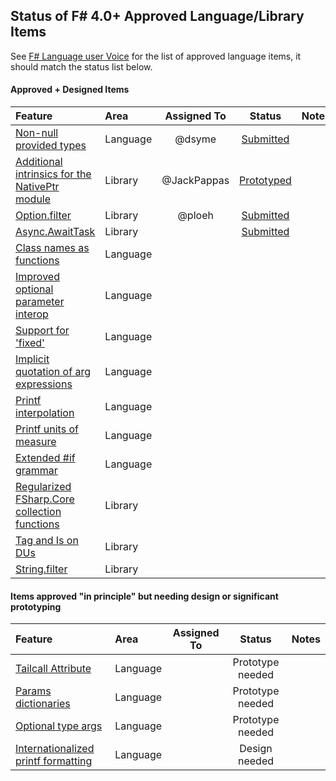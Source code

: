 
## Status of F# 4.0+ Approved Language/Library Items

See [F# Language user Voice](https://fslang.uservoice.com/forums/245727-f-language/status/1225914) for the list of approved language items, it should match the status list below.

#### Approved + Designed Items

| Feature   | Area   | Assigned To      | Status     | Notes |
|:-----------|:----------|:---------:|:---------:|:--------:|
| [Non-null provided types](https://fslang.uservoice.com/forums/245727-f-language/suggestions/5841349-allow-provided-types-to-be-non-nullable-by-specify)     |  Language         |   @dsyme       |  [Submitted](https://visualfsharp.codeplex.com/SourceControl/network/forks/dsyme/cleanup/contribution/7017)        |  |
| [Additional intrinsics for the NativePtr module](https://fslang.uservoice.com/forums/245727-f-language/suggestions/5670328-additional-intrinsics-for-the-nativeptr-module)     |  Library         |     @JackPappas       |   [Prototyped](https://fslang.uservoice.com/forums/245727-f-language/suggestions/5670328-additional-intrinsics-for-the-nativeptr-module)       |    | 
| [Option.filter](https://fslang.uservoice.com/forums/245727-f-language/suggestions/5674917-add-option-filter)     |  Library         |   @ploeh       |    [Submitted](https://visualfsharp.codeplex.com/SourceControl/network/forks/ploeh/optionfilter/contribution/7011)      |  |
| [Async.AwaitTask](https://fslang.uservoice.com/forums/245727-f-language/suggestions/6092853-async-waittask-for-non-generic-task)     |  Library         |          |      [Submitted](https://visualfsharp.codeplex.com/SourceControl/network/forks/thinkb4coding/visualfsharp/contribution/7019)    |  |
| [Class names as functions](https://fslang.uservoice.com/forums/245727-f-language/suggestions/5663317-allow-to-use-class-constructors-as-functions)     |  Language         |        |             |    |
| [Improved optional parameter interop](https://fslang.uservoice.com/forums/245727-f-language/suggestions/5663298-improve-optional-parameter-interop-between-f-and)     |  Language         |           |          |     | 
| [Support for 'fixed'](https://fslang.uservoice.com/forums/245727-f-language/suggestions/5663721-add-support-for-fixed)     |  Language         |          |          |  |
| [Implicit quotation of arg expressions](https://fslang.uservoice.com/forums/245727-f-language/suggestions/5975797-allow-implicit-quotation-of-expressions-used-as-a)     |  Language         |          |          |   |
| [Printf interpolation](https://fslang.uservoice.com/forums/245727-f-language/suggestions/6002107-steal-nice-println-syntax-from-swift)     |  Language         |          |          |  |
| [Printf units of measure](https://fslang.uservoice.com/forums/245727-f-language/suggestions/5752551-make-printf-handle-units-of-measure)     |  Language         |          |          |  |
| [Extended #if grammar](https://fslang.uservoice.com/forums/245727-f-language/suggestions/6079342-allow-extended-if-grammar)     |  Language         |          |          |  |
| [Regularized FSharp.Core collection functions](https://fslang.uservoice.com/forums/245727-f-language/suggestions/5663997-make-fsharp-core-collection-functions-for-list-ar)     |  Library         |      |          |       |  
| [Tag and Is on DUs](https://fslang.uservoice.com/forums/245727-f-language/suggestions/5683698-make-tag-and-is-discriminated-union-properties)     |  Library         |          |          |  |
| [String.filter](https://fslang.uservoice.com/forums/245727-f-language/suggestions/5975011-add-string-filter)     |  Library         |          |          |  |

#### Items approved "in principle" but needing design or significant prototyping

| Feature   | Area   | Assigned To      | Status     | Notes |
|:-----------|:----------|:---------:|:---------:|:--------:|
| [Tailcall Attribute](https://fslang.uservoice.com/forums/245727-f-language/suggestions/5663074-enable-a-compiler-warning-when-a-recursive-algorit)     |  Language         |          |  Prototype needed         |  |
| [Params dictionaries](https://fslang.uservoice.com/forums/245727-f-language/suggestions/5975840-allow-params-dictionaries-as-method-arguments)     |  Language         |          |   Prototype needed       |  |
| [Optional type args](https://fslang.uservoice.com/forums/245727-f-language/suggestions/5980924-allow-specifying-subset-of-type-arguments-explicit)     |  Language         |          | Prototype needed         |  |
| [Internationalized printf formatting](https://fslang.uservoice.com/forums/245727-f-language/suggestions/6063696-allow-formating-of-float-with-as-decimal-separ)     |  Language         |          |    Design needed      |  |



